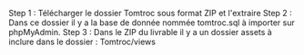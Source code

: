 Step 1 : Télécharger le dossier Tomtroc sous format ZIP et l'extraire
Step 2 : Dans ce dossier il y a la base de donnée nommée tomtroc.sql à importer sur phpMyAdmin.
Step 3 : Dans le ZIP du livrable il y a un dossier assets à inclure dans le dossier : Tomtroc/views
